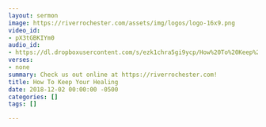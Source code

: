 ```yaml
---
layout: sermon
image: https://riverrochester.com/assets/img/logos/logo-16x9.png
video_id:
- pX3tGBKIYm0
audio_id:
- https://dl.dropboxusercontent.com/s/ezk1chra5gi9ycp/How%20To%20Keep%20Your%20Healing.mp3?dl=0
verses:
- none
summary: Check us out online at https://riverrochester.com!
title: How To Keep Your Healing
date: 2018-12-02 00:00:00 -0500
categories: []
tags: []

---
```

